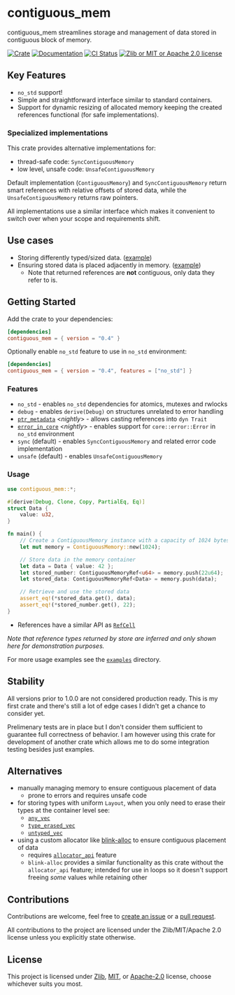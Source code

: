 # contiguous_mem

contiguous_mem streamlines storage and management of data stored in contiguous
block of memory.

[![Crate](https://img.shields.io/crates/v/contiguous_mem?style=for-the-badge&logo=docs.rs)](https://crates.io/crates/contiguous_mem)
[![Documentation](https://img.shields.io/docsrs/contiguous-mem?style=for-the-badge&logo=rust)](https://docs.rs/contiguous-mem)
[![CI Status](https://img.shields.io/github/actions/workflow/status/Caellian/contiguous_mem/rust.yml?style=for-the-badge&logo=githubactions&logoColor=%23fff&label=CI)](https://github.com/Caellian/contiguous_mem/actions/workflows/rust.yml)
[![Zlib or MIT or Apache 2.0 license](https://img.shields.io/crates/l/contiguous-mem?style=for-the-badge)](https://github.com/Caellian/contiguous_mem#license)

## Key Features

- `no_std` support!
- Simple and straightforward interface similar to standard containers.
- Support for dynamic resizing of allocated memory keeping the created
  references functional (for safe implementations).

### Specialized implementations

This crate provides alternative implementations for:

- thread-safe code: `SyncContiguousMemory`
- low level, unsafe code: `UnsafeContiguousMemory`

Default implementation (`ContiguousMemory`) and `SyncContiguousMemory` return
smart references with relative offsets of stored data, while the
`UnsafeContiguousMemory` returns raw pointers.

All implementations use a similar interface which makes it convenient to switch
over when your scope and requirements shift.

## Use cases

- Storing differently typed/sized data. ([example](./examples/default_impl.rs))
- Ensuring stored data is placed adjacently in memory. ([example](./examples/game_loading.rs))
  - Note that returned references are **not** contiguous, only data they refer
    to is.

## Getting Started

Add the crate to your dependencies:

```toml
[dependencies]
contiguous_mem = { version = "0.4" }
```

Optionally enable `no_std` feature to use in `no_std` environment:

```toml
[dependencies]
contiguous_mem = { version = "0.4", features = ["no_std"] }
```

### Features

- `no_std` - enables `no_std` dependencies for atomics, mutexes and rwlocks
- `debug` - enables `derive(Debug)` on structures unrelated to error handling
- [`ptr_metadata`](https://doc.rust-lang.org/beta/unstable-book/library-features/ptr-metadata.html)
  &lt;_nightly_&gt; - allows casting references into `dyn Trait`
- [`error_in_core`](https://dev-doc.rust-lang.org/stable/unstable-book/library-features/error-in-core.html)
  &lt;_nightly_&gt; - enables support for `core::error::Error` in `no_std`
  environment
- `sync` (default) - enables `SyncContiguousMemory` and related error code
  implementation
- `unsafe` (default) - enables `UnsafeContiguousMemory`

### Usage

```rust
use contiguous_mem::*;

#[derive(Debug, Clone, Copy, PartialEq, Eq)]
struct Data {
    value: u32,
}

fn main() {
    // Create a ContiguousMemory instance with a capacity of 1024 bytes and 1-byte alignment
    let mut memory = ContiguousMemory::new(1024);

    // Store data in the memory container
    let data = Data { value: 42 };
    let stored_number: ContiguousMemoryRef<u64> = memory.push(22u64);
    let stored_data: ContiguousMemoryRef<Data> = memory.push(data);

    // Retrieve and use the stored data
    assert_eq!(*stored_data.get(), data);
    assert_eq!(*stored_number.get(), 22);
}
```

- References have a similar API as
  [`RefCell`](https://doc.rust-lang.org/stable/std/cell/struct.RefCell.html)

<cite>Note that reference types returned by store are inferred and only shown
here for demonstration purposes.</cite>

For more usage examples see the
[`examples`](https://github.com/Caellian/contiguous_mem/tree/trunk/examples)
directory.

## Stability

All versions prior to 1.0.0 are not considered production ready. This is my
first crate and there's still a lot of edge cases I didn't get a chance to
consider yet.

Prelimenary tests are in place but I don't consider them sufficient to guarantee
full correctness of behavior. I am however using this crate for development of
another crate which allows me to do some integration testing besides just
examples.

## Alternatives

- manually managing memory to ensure contiguous placement of data
  - prone to errors and requires unsafe code
- for storing types with uniform `Layout`, when you only need to erase their
  types at the container level see:
  - [`any_vec`](https://crates.io/crates/any_vec)
  - [`type_erased_vec`](https://crates.io/crates/type_erased_vec)
  - [`untyped_vec`](https://crates.io/crates/untyped_vec)
- using a custom allocator like
  [blink-alloc](https://crates.io/crates/blink-alloc) to ensure contiguous
  placement of data
  - requires [`allocator_api`](https://doc.rust-lang.org/beta/unstable-book/library-features/allocator-api.html)
    feature
  - `blink-alloc` provides a similar functionality as this crate without the
    `allocator_api` feature; intended for use in loops so it doesn't support
    freeing _some_ values while retaining other

## Contributions

Contributions are welcome, feel free to
[create an issue](https://github.com/Caellian/contiguous_mem/issues) or a
[pull request](https://github.com/Caellian/contiguous_mem/pulls).

All contributions to the project are licensed under the Zlib/MIT/Apache 2.0
license unless you explicitly state otherwise.

## License

This project is licensed under [Zlib](./LICENSE_ZLIB), [MIT](./LICENSE_MIT), or
[Apache-2.0](./LICENSE_APACHE) license, choose whichever suits you most.

